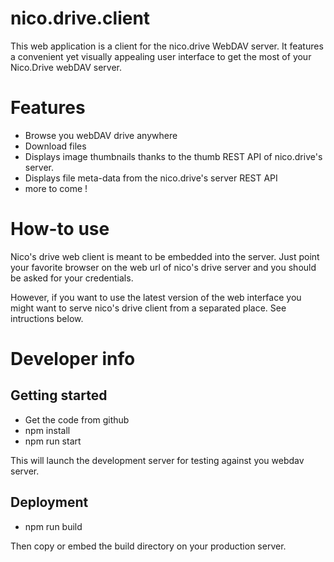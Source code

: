 # nico.drive.client

This web application is a client for the nico.drive WebDAV server.
It features a convenient yet visually appealing user interface to get the most of your Nico.Drive webDAV server.

# Features

- Browse you webDAV drive anywhere 
- Download files
- Displays image thumbnails thanks to the thumb REST API of nico.drive's server.
- Displays file meta-data from the nico.drive's server REST API
- more to come !

# How-to use

Nico's drive web client is meant to be embedded into the server. Just point your favorite browser on the 
web url of nico's drive server and you should be asked for your credentials.

However, if you want to use the latest version of the web interface you might want to serve nico's drive client
from a separated place. See intructions below.

# Developer info

## Getting started

- Get the code from github
- npm install
- npm run start

This will launch the development server for testing against you webdav server.

## Deployment

- npm run build

Then copy or embed the build directory on your production server.

